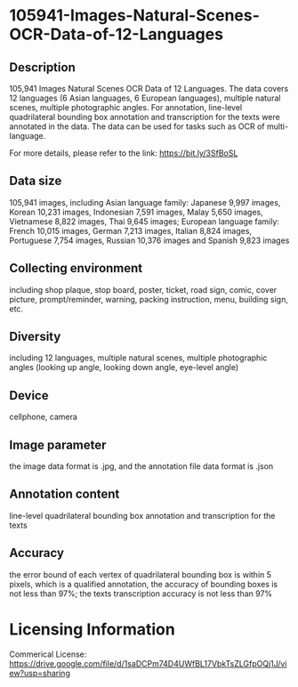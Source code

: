 # 105941-Images-Natural-Scenes-OCR-Data-of-12-Languages


## Description
105,941 Images Natural Scenes OCR Data of 12 Languages. The data covers 12 languages (6 Asian languages, 6 European languages), multiple natural scenes, multiple photographic angles. For annotation, line-level quadrilateral bounding box annotation and transcription for the texts were annotated in the data. The data can be used for tasks such as OCR of multi-language.

For more details, please refer to the link: https://bit.ly/3SfBoSL

## Data size
105,941 images, including Asian language family: Japanese 9,997 images, Korean 10,231 images, Indonesian 7,591 images, Malay 5,650 images, Vietnamese 8,822 images, Thai 9,645 images; European language family: French 10,015 images, German 7,213 images, Italian 8,824 images, Portuguese 7,754 images, Russian 10,376 images and Spanish 9,823 images

## Collecting environment
including shop plaque, stop board, poster, ticket, road sign, comic, cover picture, prompt/reminder, warning, packing instruction, menu, building sign, etc.

## Diversity
including 12 languages, multiple natural scenes, multiple photographic angles (looking up angle, looking down angle, eye-level angle)

## Device
cellphone, camera

## Image parameter
the image data format is .jpg, and the annotation file data format is .json

## Annotation content
line-level quadrilateral bounding box annotation and transcription for the texts

## Accuracy
the error bound of each vertex of quadrilateral bounding box is within 5 pixels, which is a qualified annotation, the accuracy of bounding boxes is not less than 97%; the texts transcription accuracy is not less than 97%

# Licensing Information
Commerical License: https://drive.google.com/file/d/1saDCPm74D4UWfBL17VbkTsZLGfpOQj1J/view?usp=sharing
